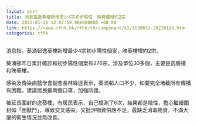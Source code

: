 ```yaml
---
layout: post
title: 消息指逸葵樓新增至少4宗初步陽性　映葵樓增約2宗
date: 2022-01-26 12:07:59.000000000 +08:00
link: https://news.rthk.hk/rthk/ch/component/k2/1630653-20220126.htm
categories: rthk
---
```


消息指，葵涌邨逸葵樓新增最少4宗初步陽性個案，映葵樓增約2宗。

葵涌邨昨日累計確診和初步陽性個案有276宗，涉及單位30多個，主要是逸葵樓和映葵樓。

感染及傳染病醫學會副會長林緯遜表示，葵涌邨人口不少，如要完全堵截所有傳播有困難，建議居民戴兩個口罩，加強防護。

被延長圍封的逸葵樓，有居民表示，自己檢測了6次，結果都是陰性，擔心繼續圍封如「困獸鬥」，導致交叉感染。又批評物資供應不足，最缺乏消毒物資，不滿大廈的衛生情況並無改善。
